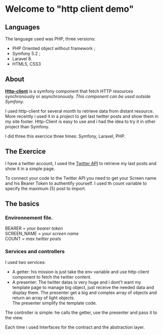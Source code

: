 # Welcome to "http client demo"

## Languages

The language used was PHP, three versions:

* PHP Oriented object without framework ;
* Symfony 5.2 ;
* Laravel 8.
* HTML5, CSS3

## About  
**[Http-client](https://github.com/symfony/http-client)** is a symfony component that fetch  HTTP resources synchronously or asynchronously. *This component can be used outside Symfony*.
    

I used http-client for several month to retrieve data from distant resource.  More recently i used it in a project to get 
last twitter posts and show them in my site footer. Http-Client is easy to use and i had the idea to try it in other project than Symfony.  

I did three this exercice three times: Symfony, Laravel, PHP.  

## The Exercice

I have a twitter account, I used the [Twitter API](https://developer.twitter.com/en/docs/twitter-api) to retrieve my last posts and show it in a simple page.

To connect your code to the Twitter API you need to get your Screen name and his Bearer Token to authentify yourself.  I used th count variable to specify the maximum (5) post to import.  


## The basics

### Environnement file.
BEARER = *your bearer token*  
SCREEN_NAME = *your screen name*  
COUNT = *max twitter posts*  

### Services and controllers  

I used two services:
* A getter: his mission is just take the env variable and use http-client component to fetch the twitter content. 
* A presenter: The twitter datas is very huge and i dont't want my template page to manage big object, just 
receive the needed data and display them.  The presenter get a big and complex array of objects and return an array of light objects.  
  The presenter simplify the template code.  
    
The controller is simple: he calls the getter, use the presenter and pass it to the view.

Each time i used Interfaces for the contract and the abstraction layer.





